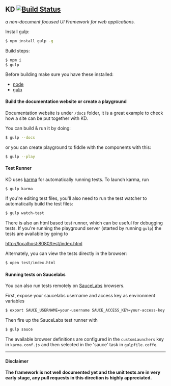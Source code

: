 KD [![Build Status](http://img.shields.io/travis/koding/kd/master.listview.svg?style=flat)](https://travis-ci.org/koding/kd)
--

_a non-document focused UI Framework for web applications._

Install gulp:

```bash
$ npm install gulp -g
```


Build steps:

```bash
$ npm i
$ gulp
```

Before building make sure you have these installed:

- [node](http://nodejs.org)
- [gulp](http://gulpjs.com/)

#### Build the documentation website or create a playground

Documentation website is under `/docs` folder, it is a great example to check how a site can be put together with KD.

You can build & run it by doing:

```bash
$ gulp --docs
```

or you can create playground to fiddle with the components with this:

```bash
$ gulp --play
```


#### Test Runner

KD uses [karma](http://karma-runner.github.io) for automatically running
tests. To launch karma, run

```bash
$ gulp karma
```

If you're editing test files, you'll also need to run the test watcher
to automatically build the test files:

```bash
$ gulp watch-test
```

There is also an html based test runner, which can be useful for
debugging tests. If you're running the playground server (started by
running `gulp`) the tests are available by going to

[http://localhost:8080/test/index.html](http://localhost:8080/test/index.html)

Alternately, you can view the tests directly in the browser:

```bash
$ open test/index.html
```

#### Running tests on Saucelabs

You can also run tests remotely on [SauceLabs](https://saucelabs.com)
browsers.

First, expose your saucelabs username and access key as environment
variables

```bash
$ export SAUCE_USERNAME=your-username SAUCE_ACCESS_KEY=your-access-key
```

Then fire up the SauceLabs test runner with

```bash
$ gulp sauce
```

The available browser definitions are configured in the
`customLaunchers` key in `karma.conf.js` and then
selected in the 'sauce' task in `gulpfile.coffe`.


------------------------

#### Disclaimer

__The framework is not well documented yet and the unit tests are in very early stage, any pull requests in this direction is highly appreciated.__
